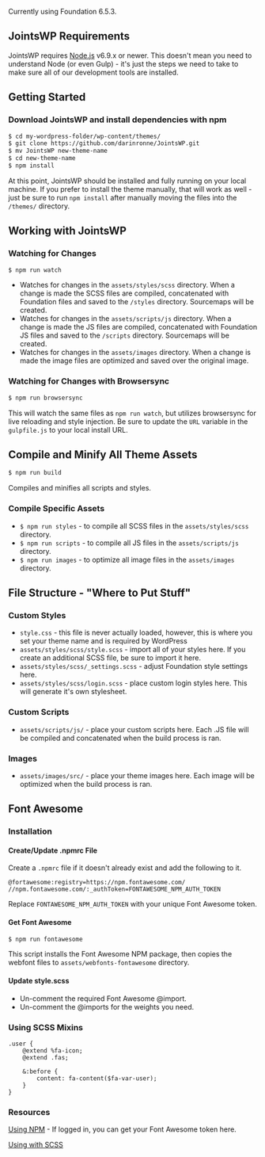Currently using Foundation 6.5.3.

## JointsWP Requirements
JointsWP requires [Node.js](https://nodejs.org) v6.9.x or newer. This doesn't mean you need to understand Node (or even Gulp) - it's just the steps we need to take to make sure all of our development tools are installed.

## Getting Started
### Download JointsWP and install dependencies with npm
```bash
$ cd my-wordpress-folder/wp-content/themes/
$ git clone https://github.com/darinronne/JointsWP.git
$ mv JointsWP new-theme-name
$ cd new-theme-name
$ npm install
```
At this point, JointsWP should be installed and fully running on your local machine. If you prefer to install the theme manually, that will work as well - just be sure to run `npm install` after manually moving the files into the `/themes/` directory.

## Working with JointsWP
### Watching for Changes
```bash
$ npm run watch
```
* Watches for changes in the `assets/styles/scss` directory. When a change is made the SCSS files are compiled, concatenated with Foundation files and saved to the `/styles` directory. Sourcemaps will be created.
* Watches for changes in the `assets/scripts/js` directory. When a change is made the JS files are compiled, concatenated with Foundation JS files and saved to the `/scripts` directory. Sourcemaps will be created.
* Watches for changes in the `assets/images` directory. When a change is made the image files are optimized and saved over the original image.

### Watching for Changes with Browsersync
```bash
$ npm run browsersync
```
This will watch the same files as `npm run watch`, but utilizes browsersync for live reloading and style injection. Be sure to update the `URL` variable in the `gulpfile.js` to your local install URL.

## Compile and Minify All Theme Assets
```bash
$ npm run build
```
Compiles and minifies all scripts and styles.

### Compile Specific Assets
* `$ npm run styles` - to compile all SCSS files in the `assets/styles/scss` directory.
* `$ npm run scripts` - to compile all JS files in the `assets/scripts/js` directory.
* `$ npm run images` - to optimize all image files in the `assets/images` directory.

## File Structure - "Where to Put Stuff"

### Custom Styles
* `style.css` - this file is never actually loaded, however, this is where you set your theme name and is required by WordPress
* `assets/styles/scss/style.scss` - import all of your styles here. If you create an additional SCSS file, be sure to import it here.
* `assets/styles/scss/_settings.scss` - adjust Foundation style settings here.
* `assets/styles/scss/login.scss` - place custom login styles here. This will generate it's own stylesheet.
### Custom Scripts
* `assets/scripts/js/` - place your custom scripts here. Each .JS file will be compiled and concatenated when the build process is ran.

### Images
* `assets/images/src/` - place your theme images here. Each image will be optimized when the build process is ran.

## Font Awesome

### Installation

#### Create/Update .npmrc File
Create a `.npmrc` file if it doesn't already exist and add the following to it.

```
@fortawesome:registry=https://npm.fontawesome.com/
//npm.fontawesome.com/:_authToken=FONTAWESOME_NPM_AUTH_TOKEN
```
Replace `FONTAWESOME_NPM_AUTH_TOKEN` with your unique Font Awesome token.

#### Get Font Awesome
```bash
$ npm run fontawesome
```
This script installs the Font Awesome NPM package, then copies the webfont files to `assets/webfonts-fontawesome` directory.

#### Update style.scss
* Un-comment the required Font Awesome @import.
* Un-comment the @imports for the weights you need.

### Using SCSS Mixins
```
.user {
	@extend %fa-icon;
	@extend .fas;

	&:before {
		content: fa-content($fa-var-user);
	}
}
```

### Resources
[Using NPM](https://fontawesome.com/how-to-use/on-the-web/setup/using-package-managers) - If logged in, you can get your Font Awesome token here.

[Using with SCSS](https://fontawesome.com/how-to-use/on-the-web/using-with/sass)